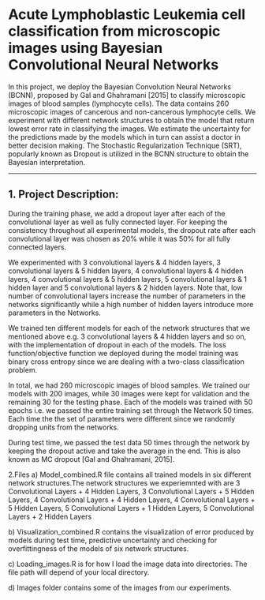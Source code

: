 # Acute Lymphoblastic Leukemia cell classification from microscopic images using Bayesian Convolutional Neural Networks
In this project, we deploy the Bayesian Convolution Neural Networks (BCNN), proposed
by Gal and Ghahramani [2015] to classify microscopic images of blood samples (lymphocyte
cells). The data contains 260 microscopic images of cancerous and non-cancerous lymphocyte
cells. We experiment with different network structures to obtain the model that return
lowest error rate in classifying the images. We estimate the uncertainty for the predictions
made by the models which in turn can assist a doctor in better decision making. The
Stochastic Regularization Technique (SRT), popularly known as Dropout is utilized in the
BCNN structure to obtain the Bayesian interpretation.

---

## 1. Project Description:

During the training phase, we add a dropout layer after each of the convolutional layer as well
as fully connected layer. For keeping the consistency throughout all experimental models,
the dropout rate after each convolutional layer was chosen as 20% while it was 50% for all
fully connected layers.

We experimented with 3 convolutional layers & 4 hidden layers, 3 convolutional layers &
5 hidden layers, 4 convolutional layers & 4 hidden layers, 4 convolutional layers & 5 hidden
layers, 5 convolutional layers & 1 hidden layer and 5 convolutional layers & 2 hidden layers.
Note that, low number of convolutional layers increase the number of parameters in the
networks significantly while a high number of hidden layers introduce more parameters in the
Networks.

We trained ten different models for each of the network structures that we mentioned
above e.g. 3 convolutional layers & 4 hidden layers and so on, with the implementation of
dropout in each of the models. The loss function/objective function we deployed during the
model training was binary cross entropy since we are dealing with a two-class classification
problem.

In total, we had 260 microscopic images of blood samples. We trained our models with
200 images, while 30 images were kept for validation and the remaining 30 for the testing phase. 
Each of the models was trained with 50 epochs i.e. we passed the entire training set
through the Network 50 times. Each time the the set of parameters were different since 
we randomly dropping units from the networks.

During test time, we passed the test data 50 times through the network by keeping the dropout 
active and take the average in the end. This is also known as MC dropout [Gal and Ghahramani, 2015].

2.Files
a) Model_combined.R file contains all trained models in six different network structures.The network structures we experiemnted with are 3 Convolutional Layers + 4 Hidden Layers, 3 Convolutional Layers + 5 Hidden Layers, 4 Convolutional Layers + 4 Hidden Layers, 4 Convolutional Layers + 5 Hidden Layers, 5 Convolutional Layers + 1 Hidden Layers, 5 Convolutional Layers + 2 Hidden Layers

b) Visualization_combined.R contains the visualization of error produced by models during test time, predictive uncertainty  and checking for overfittingness of the models of six network structures.

c) Loading_images.R is for how I load the image data into directories. The file path will depend of your local directory.

d) Images folder contains some of the images from our experiments.

